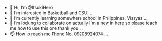 - 👋 Hi, I’m @ItsukiHero
- 👀 I’m interested in Basketball and OSU! ...
- 🌱 I’m currently learning somewhere school in Philippines, Visayas ...
- 💞️ I’m looking to collaborate on actually I'm a new in here so please teach me how to use this one thank you....
- 📫 How to reach me Phone No. 09208924074 ...

<!---
ItsukiHero/ItsukiHero is a ✨ special ✨ repository because its `README.md` (this file) appears on your GitHub profile.
You can click the Preview link to take a look at your changes.
--->
